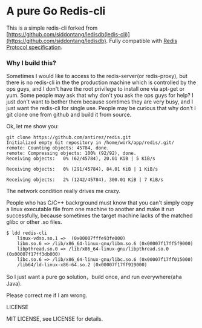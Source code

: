 A pure Go Redis-cli 
==================

This is a simple redis-cli forked from [https://github.com/siddontang/ledisdb(ledis-cli)](https://github.com/siddontang/ledisdb).
Fully compatible with [Redis Protocol specification](https://redis.io/topics/protocol).

### Why I build this?

Sometimes I would like to access to the redis-server(or redis-proxy), but there is no redis-cli in the
the production machine which is controlled by the ops guys, and I don't have the root privilege to 
install one via apt-get or yum. Some people may ask that why don't you ask the ops guys for help? I just 
don't want to bother them because somtimes they are very busy, and I just want the redis-cli for single use.
People may be curious that why don't I git clone one from github and build it from source. 

Ok, let me show you:
```
git clone https://github.com/antirez/redis.git
Initialized empty Git repository in /home/work/app/redis/.git/
remote: Counting objects: 45784, done.
remote: Compressing objects: 100% (92/92), done.
Receiving objects:   0% (62/45784), 20.01 KiB | 5 KiB/s

Receiving objects:   0% (291/45784), 84.01 KiB | 1 KiB/s

Receiving objects:   2% (1242/45784), 300.01 KiB | 7 KiB/s
```

The network condition really drives me crazy.

People who has C/C++ backrground must know that you can't simply copy a linux executable file
from one machine to another and make it run successfully, because sometimes the target machine
lacks of the matched glibc or other .so files.

```
$ ldd redis-cli
    linux-vdso.so.1 =>  (0x00007fffe93fe000)
    libm.so.6 => /lib/x86_64-linux-gnu/libm.so.6 (0x00007f17ff5f9000)
    libpthread.so.0 => /lib/x86_64-linux-gnu/libpthread.so.0 (0x00007f17ff3db000)
    libc.so.6 => /lib/x86_64-linux-gnu/libc.so.6 (0x00007f17ff015000)
    /lib64/ld-linux-x86-64.so.2 (0x00007f17ff919000)
```

So I just want a pure go solution，build once, and run everywhere(aha Java).

Please correct me if I am wrong.



LICENSE

MIT LICENSE, see LICENSE for details.
